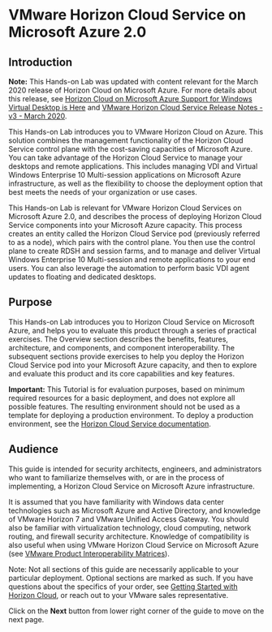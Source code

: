 # VMware Horizon Cloud Service on Microsoft Azure 2.0

## **Introduction**

**Note:** This Hands-on Lab was updated with content relevant for the March 2020 release of Horizon Cloud on Microsoft Azure. For more details about this release, see [Horizon Cloud on Microsoft Azure Support for Windows Virtual Desktop is Here](https://blogs.vmware.com/euc/2020/03/windows-virtual-desktop-support.html) and [VMware Horizon Cloud Service Release Notes - v3 - March 2020](https://docs.vmware.com/en/VMware-Horizon-Cloud-Service/services/rn/horizon-cloud-service-relnotes-30.html).

This Hands-on Lab introduces you to VMware Horizon Cloud on Azure. This solution combines the management functionality of the Horizon Cloud Service control plane with the cost-saving capacities of Microsoft Azure. You can take advantage of the Horizon Cloud Service to manage your desktops and remote applications. This includes managing VDI and Virtual Windows Enterprise 10 Multi-session applications on Microsoft Azure infrastructure, as well as the flexibility to choose the deployment option that best meets the needs of your organization or use cases.

This Hands-on Lab is relevant for VMware Horizon Cloud Services on Microsoft Azure 2.0, and describes the process of deploying Horizon Cloud Service components into your Microsoft Azure capacity. This process creates an entity called the Horizon Cloud Service pod (previously referred to as a node), which pairs with the control plane. You then use the control plane to create RDSH and session farms, and to manage and deliver Virtual Windows Enterprise 10 Multi-session and remote applications to your end users. You can also leverage the automation to perform basic VDI agent updates to floating and dedicated desktops.


## **Purpose**

This Hands-on Lab introduces you to Horizon Cloud Service on Microsoft Azure, and helps you to evaluate this product through a series of practical exercises. The Overview section describes the benefits, features, architecture, and components, and component interoperability. The subsequent sections provide exercises to help you deploy the Horizon Cloud Service pod into your Microsoft Azure capacity, and then to explore and evaluate this product and its core capabilities and key features.

**Important:** This Tutorial is for evaluation purposes, based on minimum required resources for a basic deployment, and does not explore all possible features. The resulting environment should not be used as a template for deploying a production environment. To deploy a production environment, see the [Horizon Cloud Service documentation](https://docs.vmware.com/en/VMware-Horizon-Cloud-Service/index.html).


## **Audience**

This guide is intended for security architects, engineers, and administrators who want to familiarize themselves with, or are in the process of implementing, a Horizon Cloud Service on Microsoft Azure infrastructure.

It is assumed that you have familiarity with Windows data center technologies such as Microsoft Azure and Active Directory, and knowledge of VMware Horizon 7 and VMware Unified Access Gateway. You should also be familiar with virtualization technology, cloud computing, network routing, and firewall security architecture. Knowledge of compatibility is also useful when using VMware Horizon Cloud Service on Microsoft Azure (see [VMware Product Interoperability Matrices](https://interopmatrix.vmware.com/#/Interoperability)).

Note: Not all sections of this guide are necessarily applicable to your particular deployment. Optional sections are marked as such. If you have questions about the specifics of your order, see [Getting Started with Horizon Cloud](https://www.vmware.com/products/horizon-cloud-virtual-desktops/getting-started.html), or reach out to your VMware sales representative.



Click on the **Next** button from lower right corner of the guide to move on the next page.
